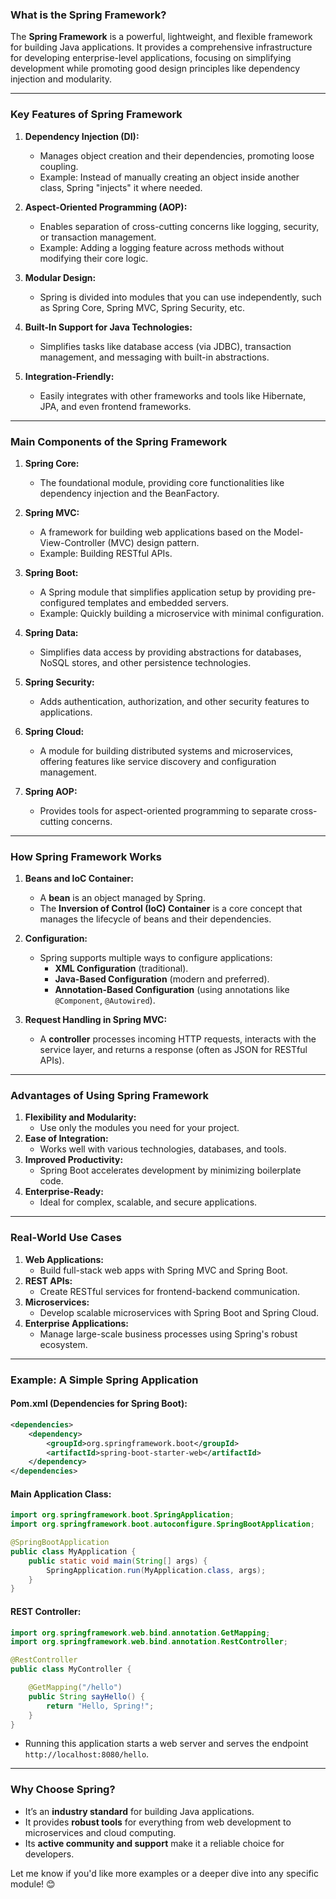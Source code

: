 ### **What is the Spring Framework?**

The **Spring Framework** is a powerful, lightweight, and flexible framework for building Java applications. It provides a comprehensive infrastructure for developing enterprise-level applications, focusing on simplifying development while promoting good design principles like dependency injection and modularity.

---

### **Key Features of Spring Framework**

1. **Dependency Injection (DI):**
   - Manages object creation and their dependencies, promoting loose coupling.
   - Example: Instead of manually creating an object inside another class, Spring "injects" it where needed.

2. **Aspect-Oriented Programming (AOP):**
   - Enables separation of cross-cutting concerns like logging, security, or transaction management.
   - Example: Adding a logging feature across methods without modifying their core logic.

3. **Modular Design:**
   - Spring is divided into modules that you can use independently, such as Spring Core, Spring MVC, Spring Security, etc.

4. **Built-In Support for Java Technologies:**
   - Simplifies tasks like database access (via JDBC), transaction management, and messaging with built-in abstractions.

5. **Integration-Friendly:**
   - Easily integrates with other frameworks and tools like Hibernate, JPA, and even frontend frameworks.

---

### **Main Components of the Spring Framework**

1. **Spring Core:**
   - The foundational module, providing core functionalities like dependency injection and the BeanFactory.

2. **Spring MVC:**
   - A framework for building web applications based on the Model-View-Controller (MVC) design pattern.
   - Example: Building RESTful APIs.

3. **Spring Boot:**
   - A Spring module that simplifies application setup by providing pre-configured templates and embedded servers.
   - Example: Quickly building a microservice with minimal configuration.

4. **Spring Data:**
   - Simplifies data access by providing abstractions for databases, NoSQL stores, and other persistence technologies.

5. **Spring Security:**
   - Adds authentication, authorization, and other security features to applications.

6. **Spring Cloud:**
   - A module for building distributed systems and microservices, offering features like service discovery and configuration management.

7. **Spring AOP:**
   - Provides tools for aspect-oriented programming to separate cross-cutting concerns.

---

### **How Spring Framework Works**

1. **Beans and IoC Container:**
   - A **bean** is an object managed by Spring.
   - The **Inversion of Control (IoC) Container** is a core concept that manages the lifecycle of beans and their dependencies.

2. **Configuration:**
   - Spring supports multiple ways to configure applications:
     - **XML Configuration** (traditional).
     - **Java-Based Configuration** (modern and preferred).
     - **Annotation-Based Configuration** (using annotations like `@Component`, `@Autowired`).

3. **Request Handling in Spring MVC:**
   - A **controller** processes incoming HTTP requests, interacts with the service layer, and returns a response (often as JSON for RESTful APIs).

---

### **Advantages of Using Spring Framework**

1. **Flexibility and Modularity:**
   - Use only the modules you need for your project.
2. **Ease of Integration:**
   - Works well with various technologies, databases, and tools.
3. **Improved Productivity:**
   - Spring Boot accelerates development by minimizing boilerplate code.
4. **Enterprise-Ready:**
   - Ideal for complex, scalable, and secure applications.

---

### **Real-World Use Cases**

1. **Web Applications:**
   - Build full-stack web apps with Spring MVC and Spring Boot.
2. **REST APIs:**
   - Create RESTful services for frontend-backend communication.
3. **Microservices:**
   - Develop scalable microservices with Spring Boot and Spring Cloud.
4. **Enterprise Applications:**
   - Manage large-scale business processes using Spring's robust ecosystem.

---

### **Example: A Simple Spring Application**

#### Pom.xml (Dependencies for Spring Boot):
```xml
<dependencies>
    <dependency>
        <groupId>org.springframework.boot</groupId>
        <artifactId>spring-boot-starter-web</artifactId>
    </dependency>
</dependencies>
```

#### Main Application Class:
```java
import org.springframework.boot.SpringApplication;
import org.springframework.boot.autoconfigure.SpringBootApplication;

@SpringBootApplication
public class MyApplication {
    public static void main(String[] args) {
        SpringApplication.run(MyApplication.class, args);
    }
}
```

#### REST Controller:
```java
import org.springframework.web.bind.annotation.GetMapping;
import org.springframework.web.bind.annotation.RestController;

@RestController
public class MyController {

    @GetMapping("/hello")
    public String sayHello() {
        return "Hello, Spring!";
    }
}
```

- Running this application starts a web server and serves the endpoint `http://localhost:8080/hello`.

---

### **Why Choose Spring?**

- It’s an **industry standard** for building Java applications.
- It provides **robust tools** for everything from web development to microservices and cloud computing.
- Its **active community and support** make it a reliable choice for developers.

Let me know if you'd like more examples or a deeper dive into any specific module! 😊